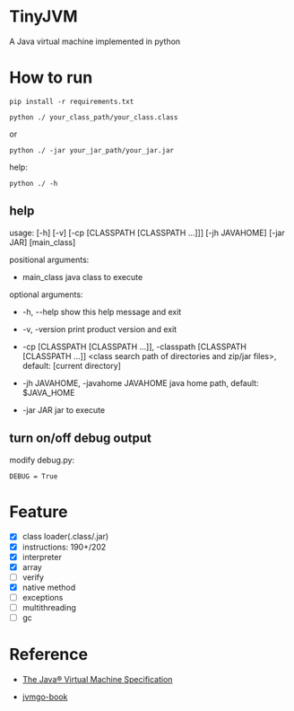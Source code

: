 # TinyJVM
A Java virtual machine implemented in python

# How to run

`pip install -r requirements.txt`

`python ./ your_class_path/your_class.class`

or

`python ./ -jar your_jar_path/your_jar.jar`

help:

`python ./ -h`

## help

usage: [-h] [-v] [-cp [CLASSPATH [CLASSPATH ...]]] [-jh JAVAHOME] [-jar JAR] [main_class]

positional arguments:

- main_class             java class to execute



optional arguments:

- -h, --help            show this help message and exit

- -v, -version          print product version and exit

- -cp [CLASSPATH [CLASSPATH ...]], -classpath [CLASSPATH [CLASSPATH ...]]
                          <class search path of directories and zip/jar files>, default: [current directory]

- -jh JAVAHOME, -javahome JAVAHOME
                          java home path, default: $JAVA_HOME

- -jar JAR              jar to execute

## turn on/off debug output

modify debug.py: 

`DEBUG = True`

# Feature

- [x] class loader(.class/.jar)
- [x] instructions: 190+/202
- [x] interpreter
- [x] array
- [ ] verify
- [x] native method
- [ ] exceptions
- [ ] multithreading
- [ ] gc

# Reference

- [The Java® Virtual Machine Specification](https://docs.oracle.com/javase/specs/jvms/se8/html/index.html)

- [jvmgo-book](https://github.com/zxh0/jvmgo-book/tree/e2a23437d060fdd0b5f35433a6845a9ccb783ce1)

